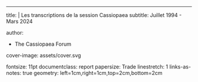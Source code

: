 ---
title: |
    Les transcriptions de la session Cassiopaea
subtitle: Juillet 1994 - Mars 2024

author:
- The Cassiopaea Forum

cover-image: assets/cover.svg

fontsize: 11pt
documentclass: report
papersize: Trade
linestretch: 1
links-as-notes: true
geometry: left=1cm,right=1cm,top=2cm,bottom=2cm

